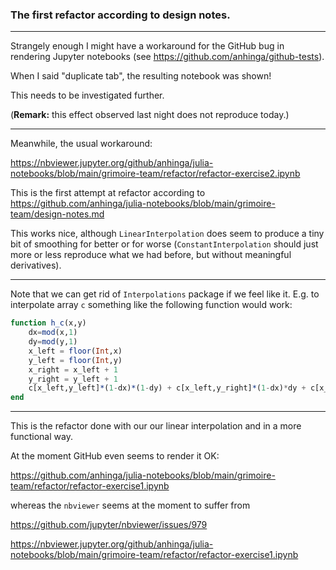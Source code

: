 ### The first refactor according to design notes.

---

Strangely enough I might have a workaround for the GitHub bug in rendering Jupyter notebooks (see https://github.com/anhinga/github-tests). 

When I said "duplicate tab", the resulting notebook was shown!

This needs to be investigated further.

(**Remark:** this effect observed last night does not reproduce today.)

---

Meanwhile, the usual workaround:

https://nbviewer.jupyter.org/github/anhinga/julia-notebooks/blob/main/grimoire-team/refactor/refactor-exercise2.ipynb

This is the first attempt at refactor according to https://github.com/anhinga/julia-notebooks/blob/main/grimoire-team/design-notes.md

This works nice, although `LinearInterpolation` does seem to produce a tiny bit of smoothing for better or for worse 
(`ConstantInterpolation` should just more or less reproduce what we had before, but without meaningful derivatives).

---

Note that we can get rid of `Interpolations` package if we feel like it. E.g. to interpolate array `c` something like
the following function would work:
```julia
function h_c(x,y)
    dx=mod(x,1)
    dy=mod(y,1)
    x_left = floor(Int,x)
    y_left = floor(Int,y)
    x_right = x_left + 1
    y_right = y_left + 1
    c[x_left,y_left]*(1-dx)*(1-dy) + c[x_left,y_right]*(1-dx)*dy + c[x_right,y_left]*dx*(1-dy) + c[x_right, y_right]*dx*dy
end
```

---

This is the refactor done with our our linear interpolation and in a more functional way.

At the moment GitHub even seems to render it OK:

https://github.com/anhinga/julia-notebooks/blob/main/grimoire-team/refactor/refactor-exercise1.ipynb

whereas the `nbviewer` seems at the moment to suffer from

https://github.com/jupyter/nbviewer/issues/979

https://nbviewer.jupyter.org/github/anhinga/julia-notebooks/blob/main/grimoire-team/refactor/refactor-exercise1.ipynb
